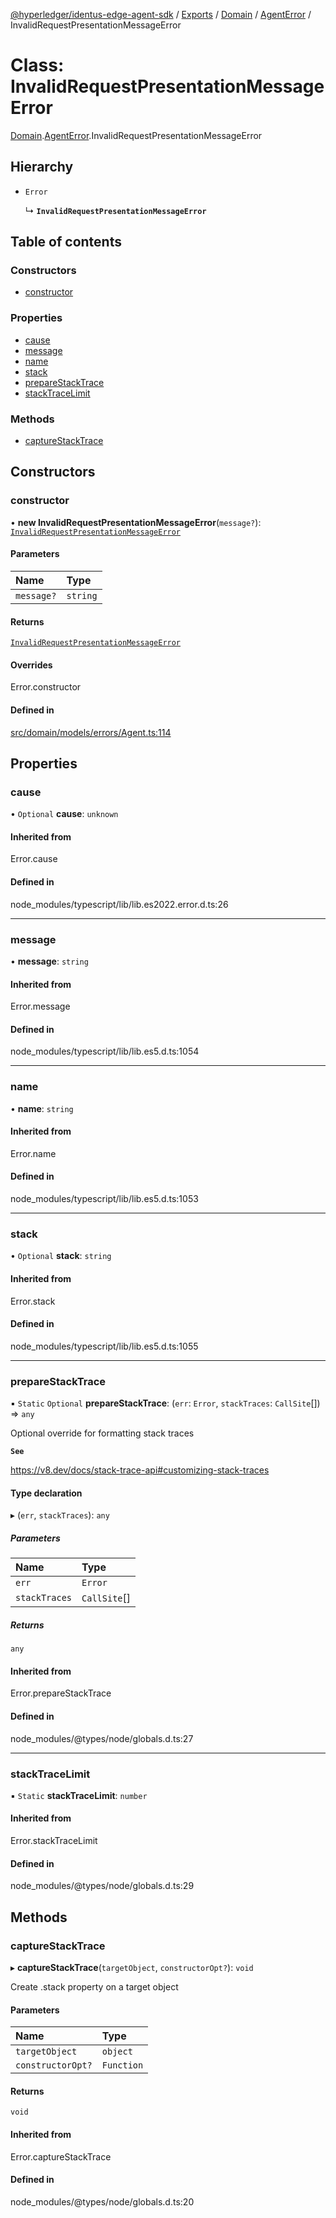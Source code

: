 [@hyperledger/identus-edge-agent-sdk](../README.md) / [Exports](../modules.md) / [Domain](../modules/Domain.md) / [AgentError](../modules/Domain.AgentError.md) / InvalidRequestPresentationMessageError

# Class: InvalidRequestPresentationMessageError

[Domain](../modules/Domain.md).[AgentError](../modules/Domain.AgentError.md).InvalidRequestPresentationMessageError

## Hierarchy

- `Error`

  ↳ **`InvalidRequestPresentationMessageError`**

## Table of contents

### Constructors

- [constructor](Domain.AgentError.InvalidRequestPresentationMessageError.md#constructor)

### Properties

- [cause](Domain.AgentError.InvalidRequestPresentationMessageError.md#cause)
- [message](Domain.AgentError.InvalidRequestPresentationMessageError.md#message)
- [name](Domain.AgentError.InvalidRequestPresentationMessageError.md#name)
- [stack](Domain.AgentError.InvalidRequestPresentationMessageError.md#stack)
- [prepareStackTrace](Domain.AgentError.InvalidRequestPresentationMessageError.md#preparestacktrace)
- [stackTraceLimit](Domain.AgentError.InvalidRequestPresentationMessageError.md#stacktracelimit)

### Methods

- [captureStackTrace](Domain.AgentError.InvalidRequestPresentationMessageError.md#capturestacktrace)

## Constructors

### constructor

• **new InvalidRequestPresentationMessageError**(`message?`): [`InvalidRequestPresentationMessageError`](Domain.AgentError.InvalidRequestPresentationMessageError.md)

#### Parameters

| Name | Type |
| :------ | :------ |
| `message?` | `string` |

#### Returns

[`InvalidRequestPresentationMessageError`](Domain.AgentError.InvalidRequestPresentationMessageError.md)

#### Overrides

Error.constructor

#### Defined in

[src/domain/models/errors/Agent.ts:114](https://github.com/hyperledger/identus-edge-agent-sdk-ts/blob/f2306959fcea168d196649eedb6a342635865544/src/domain/models/errors/Agent.ts#L114)

## Properties

### cause

• `Optional` **cause**: `unknown`

#### Inherited from

Error.cause

#### Defined in

node_modules/typescript/lib/lib.es2022.error.d.ts:26

___

### message

• **message**: `string`

#### Inherited from

Error.message

#### Defined in

node_modules/typescript/lib/lib.es5.d.ts:1054

___

### name

• **name**: `string`

#### Inherited from

Error.name

#### Defined in

node_modules/typescript/lib/lib.es5.d.ts:1053

___

### stack

• `Optional` **stack**: `string`

#### Inherited from

Error.stack

#### Defined in

node_modules/typescript/lib/lib.es5.d.ts:1055

___

### prepareStackTrace

▪ `Static` `Optional` **prepareStackTrace**: (`err`: `Error`, `stackTraces`: `CallSite`[]) => `any`

Optional override for formatting stack traces

**`See`**

https://v8.dev/docs/stack-trace-api#customizing-stack-traces

#### Type declaration

▸ (`err`, `stackTraces`): `any`

##### Parameters

| Name | Type |
| :------ | :------ |
| `err` | `Error` |
| `stackTraces` | `CallSite`[] |

##### Returns

`any`

#### Inherited from

Error.prepareStackTrace

#### Defined in

node_modules/@types/node/globals.d.ts:27

___

### stackTraceLimit

▪ `Static` **stackTraceLimit**: `number`

#### Inherited from

Error.stackTraceLimit

#### Defined in

node_modules/@types/node/globals.d.ts:29

## Methods

### captureStackTrace

▸ **captureStackTrace**(`targetObject`, `constructorOpt?`): `void`

Create .stack property on a target object

#### Parameters

| Name | Type |
| :------ | :------ |
| `targetObject` | `object` |
| `constructorOpt?` | `Function` |

#### Returns

`void`

#### Inherited from

Error.captureStackTrace

#### Defined in

node_modules/@types/node/globals.d.ts:20
